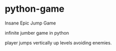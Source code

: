 # python-game
Insane Epic Jump Game

infinite jumber game in python

player jumps vertically up levels avoiding enemies.

